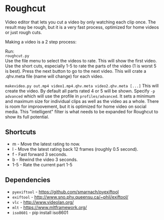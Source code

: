 # Roughcut
Video editor that lets you cut a video by only watching each clip once. The result may be rough, but it is a very fast process, optimized for home videos or just rough cuts.

Making a video is a 2 step process:

Run:  
`roughcut.py`  
Use the file menu to select the videos to rate.
This will show the first video. Use the short cuts, especially 1-5 to rate the parts of the video
(1 is worst 5 is best). Press the next button to go to the next video.
This will crate a .qhv.meta file (name will change) for each video.

`makevideo.py out.mp4 video1.mp4.qhv.meta video2.qhv.meta [...]`
This will create the video. By default all parts rated 4 or 5 will be shown.
Specify `-p advanced` which will use the profile in `profiles/advanced`.
It sets a minimum and maximum size for individual clips as well as the video as a whole.
There is room for improovement, but it is optimized for home video on social media.
This "intelligent" filter is what needs to be expanded for Roughcut to show its full potential.


Shortcuts
---------
* m - Move the latest rating to now.
* l - Move the latest rating back 12 frames (roughly 0.5 second).
* f - Fast forward 3 seconds.
* b - Rewind the video 3 seconds.
* 1-5 - Rate the current part 1-5

Dependencies
------------
* `pyexiftool` - https://github.com/smarnach/pyexiftool
* `exiftool` - http://www.sno.phy.queensu.ca/~phil/exiftool/
* `vlc` - http://www.videolan.org/
* `mlt` - https://www.mltframework.org/
* `iso8601` - pip install iso8601

